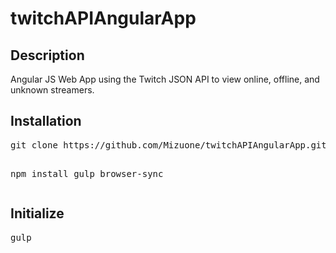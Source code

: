 # twitchAPIAngularApp

<h2>Description</h2>
Angular JS Web App using the Twitch JSON API to view online, offline, and unknown streamers.

<h2>Installation</h2>
<pre>
git clone https://github.com/Mizuone/twitchAPIAngularApp.git

npm install gulp browser-sync
</pre>

<h2>Initialize</h2>
<pre>
gulp
</pre>
